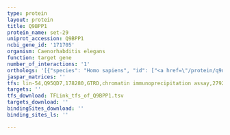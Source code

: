 ```yaml
---
type: protein
layout: protein
title: Q9BPP1
protein_name: set-29
uniprot_accession: Q9BPP1
ncbi_gene_id: '171705'
organism: Caenorhabditis elegans
function: target gene
number_of_interactions: '1'
orthologs: '[{"species": "Homo sapiens", "id": ["<a href=\"/protein/q9nvd3\">Q9NVD3</a>"]}, {"species": "Mus musculus", "id": ["P58467"]}, {"species": "Rattus norvegicus", "id": ["B0BN36"]}, {"species": "Danio rerio", "id": ["<a href=\"/protein/a8e7f0\">A8E7F0</a>"]}]'
jaspar_matrices: ''
tfs: lin-54,Q95QD7,178280,GTRD,chromatin immunoprecipitation assay,27924024%5Buid%5D,No
targets: ''
tfs_download: TFLink_tfs_of_Q9BPP1.tsv
targets_download: ''
bindingSites_download: ''
binding_sites_ls: ''

---
```

